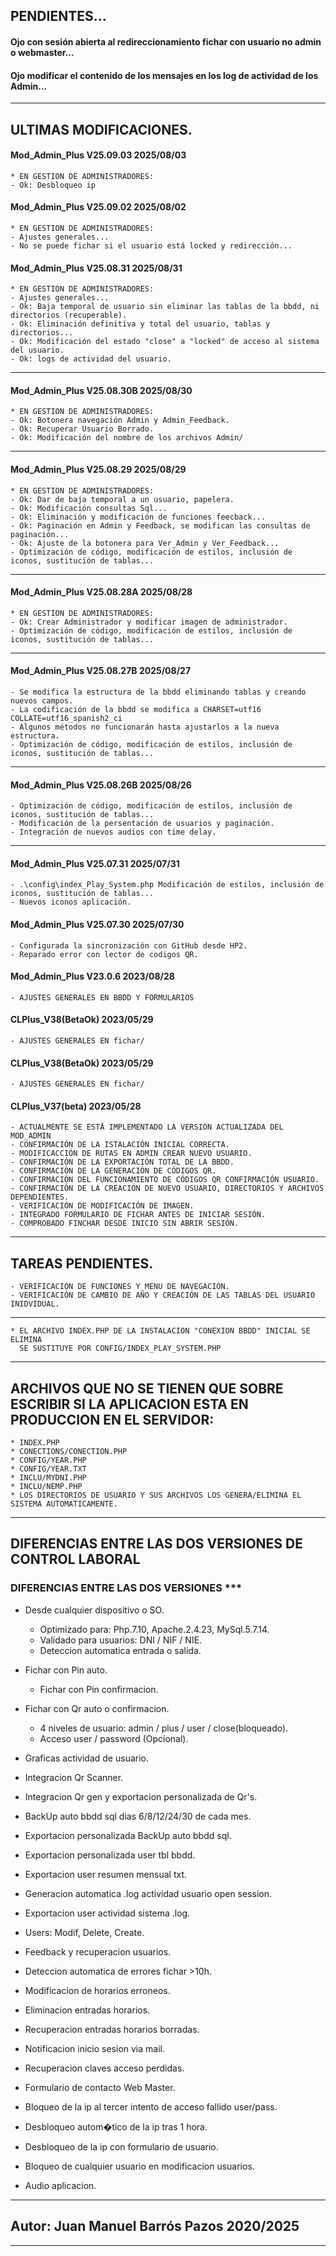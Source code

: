 ## PENDIENTES...
#### Ojo con sesión abierta al redireccionamiento fichar con usuario no admin o webmaster...
#### Ojo modificar el contenido de los mensajes en los log de actividad de los Admin...
----
## ULTIMAS MODIFICACIONES.
#### Mod_Admin_Plus V25.09.03 2025/08/03
	* EN GESTION DE ADMINISTRADORES:
	- Ok: Desbloqueo ip

#### Mod_Admin_Plus V25.09.02 2025/08/02
	* EN GESTION DE ADMINISTRADORES:
	- Ajustes generales...
	- No se puede fichar si el usuario está locked y redirección...

#### Mod_Admin_Plus V25.08.31 2025/08/31
	* EN GESTION DE ADMINISTRADORES:
	- Ajustes generales...
	- Ok: Baja temporal de usuario sin eliminar las tablas de la bbdd, ni directorios (recuperable).
	- Ok: Eliminación definitiva y total del usuario, tablas y directorios...
	- Ok: Modificación del estado "close" a "locked" de acceso al sistema del usuario.
	- Ok: logs de actividad del usuario.
----
#### Mod_Admin_Plus V25.08.30B 2025/08/30
	* EN GESTION DE ADMINISTRADORES:
	- Ok: Botonera navegación Admin y Admin_Feedback.
	- Ok: Recuperar Usuario Borrado.
	- Ok: Modificación del nombre de los archivos Admin/
----
#### Mod_Admin_Plus V25.08.29 2025/08/29
	* EN GESTION DE ADMINISTRADORES:
	- Ok: Dar de baja temporal a un usuario, papelera.
	- Ok: Modificación consultas Sql...
	- Ok: Eliminación y modificación de funciones feecback...
	- Ok: Paginación en Admin y Feedback, se modifican las consultas de paginación...
	- Ok: Ajuste de la botonera para Ver_Admin y Ver_Feedback...
	- Optimización de código, modificación de estilos, inclusión de iconos, sustitución de tablas...
----
#### Mod_Admin_Plus V25.08.28A 2025/08/28
	* EN GESTION DE ADMINISTRADORES:
	- Ok: Crear Administrador y modificar imagen de administrador.
	- Optimización de código, modificación de estilos, inclusión de iconos, sustitución de tablas...
----
#### Mod_Admin_Plus V25.08.27B 2025/08/27
	- Se modifica la estructura de la bbdd eliminando tablas y creando nuevos campos.
	- La codificación de la bbdd se modifica a CHARSET=utf16 COLLATE=utf16_spanish2_ci
	- Algunos métodos no funcionarán hasta ajustarlos a la nueva estructura.
	- Optimización de código, modificación de estilos, inclusión de iconos, sustitución de tablas...
----
#### Mod_Admin_Plus V25.08.26B 2025/08/26
	- Optimización de código, modificación de estilos, inclusión de iconos, sustitución de tablas...
	- Modificación de la persentación de usuarios y paginación.
	- Integración de nuevos audios con time delay.
----
#### Mod_Admin_Plus V25.07.31 2025/07/31
	- .\config\index_Play_System.php Modificación de estilos, inclusión de iconos, sustitución de tablas...
	- Nuevos iconos aplicación.
#### Mod_Admin_Plus V25.07.30 2025/07/30
	- Configurada la sincronización con GitHub desde HP2.
	- Reparado error con lector de codigos QR.

#### Mod_Admin_Plus V23.0.6 2023/08/28
	- AJUSTES GENERALES EN BBDD Y FORMULARIOS

#### CLPlus_V38(BetaOk) 2023/05/29
	- AJUSTES GENERALES EN fichar/

#### CLPlus_V38(BetaOk) 2023/05/29
	- AJUSTES GENERALES EN fichar/

#### CLPlus_V37(beta) 2023/05/28
	- ACTUALMENTE SE ESTÄ IMPLEMENTADO LA VERSIÓN ACTUALIZADA DEL MOD_ADMIN
	- CONFIRMACIÓN DE LA ISTALACIÓN INICIAL CORRECTA.
	- MODIFICACCIÓN DE RUTAS EN ADMIN CREAR NUEVO USUARIO.
	- CONFIRMACIÓN DE LA EXPORTACIÓN TOTAL DE LA BBDD.
	- CONFIRMACIÓN DE LA GENERACIÓN DE CÓDIGOS QR.
	- CONFIRMACIÓN DEL FUNCIONAMIENTO DE CÓDIGOS QR CONFIRMACIÓN USUARIO.
	- CONFIRMACIÓN DE LA CREACIÓN DE NUEVO USUARIO, DIRECTORIOS Y ARCHIVOS DEPENDIENTES.
	- VERIFICACIÓN DE MODIFICACIÓN DE IMAGEN.
	- INTEGRADO FORMULARIO DE FICHAR ANTES DE INICIAR SESIÓN.
	- COMPROBADO FINCHAR DESDE INICIO SIN ABRIR SESIÓN.
---
## TAREAS PENDIENTES.
	- VERIFICACIÓN DE FUNCIONES Y MENU DE NAVEGACIÓN.
	- VERIFICACIÓN DE CAMBIO DE AÑO Y CREACIÓN DE LAS TABLAS DEL USUARIO INIDVIDUAL.
----
	* EL ARCHIVO INDEX.PHP DE LA INSTALACION "CONEXION BBDD" INICIAL SE ELIMINA 
 	  SE SUSTITUYE POR CONFIG/INDEX_PLAY_SYSTEM.PHP
----
## ARCHIVOS QUE NO SE TIENEN QUE SOBRE ESCRIBIR SI LA APLICACION ESTA EN PRODUCCION EN EL SERVIDOR:
	* INDEX.PHP
	* CONECTIONS/CONECTION.PHP
	* CONFIG/YEAR.PHP
	* CONFIG/YEAR.TXT
	* INCLU/MYDNI.PHP
	* INCLU/NEMP.PHP
	* LOS DIRECTORIOS DE USUARIO Y SUS ARCHIVOS LOS GENERA/ELIMINA EL SISTEMA AUTOMATICAMENTE.
----
## DIFERENCIAS ENTRE LAS DOS VERSIONES DE CONTROL LABORAL
### DIFERENCIAS ENTRE LAS DOS VERSIONES ***

- Desde cualquier dispositivo o SO.
	- Optimizado para: Php.7.10, Apache.2.4.23, MySql.5.7.14.
	- Validado para usuarios: DNI / NIF / NIE.
	- Deteccion automatica entrada o salida.
- Fichar con Pin auto.
	- Fichar con Pin confirmacion.
- Fichar con Qr auto o confirmacion.
	- 4 niveles de usuario: admin / plus / user / close(bloqueado).
	- Acceso user / password (Opcional).
- Graficas actividad de usuario.
- Integracion Qr Scanner.
- Integracion Qr gen y exportacion personalizada de Qr's.

- BackUp auto bbdd sql dias 6/8/12/24/30 de cada mes.
- Exportacion personalizada BackUp auto bbdd sql.

- Exportacion personalizada user tbl bbdd.
- Exportacion user resumen mensual txt.
- Generacion automatica .log actividad usuario open session.
- Exportacion user actividad sistema .log.
- Users: Modif, Delete, Create.

- Feedback y recuperacion usuarios.

- Deteccion automatica de errores fichar >10h.
- Modificacion de horarios erroneos.
- Eliminacion entradas horarios.

- Recuperacion entradas horarios borradas.
- Notificacion inicio sesion via mail.
- Recuperacion claves acceso perdidas.
- Formulario de contacto Web Master.

- Bloqueo de la ip al tercer intento de acceso fallido user/pass.
- Desbloqueo autom�tico de la ip tras 1 hora.

- Desbloqueo de la ip con formulario de usuario.

- Bloqueo de cualquier usuario en modificacion usuarios.

- Audio aplicacion.

----
## Autor: Juan Manuel Barrós Pazos 2020/2025
----
